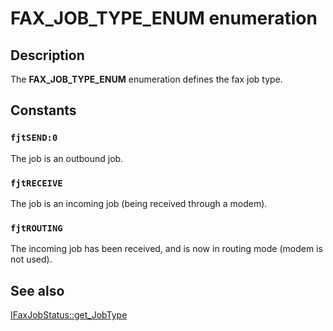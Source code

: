 # FAX_JOB_TYPE_ENUM enumeration

## Description

The **FAX_JOB_TYPE_ENUM** enumeration defines the fax job type.

## Constants

### `fjtSEND:0`

The job is an outbound job.

### `fjtRECEIVE`

The job is an incoming job (being received through a modem).

### `fjtROUTING`

The incoming job has been received, and is now in routing mode (modem is not used).

## See also

[IFaxJobStatus::get_JobType](https://learn.microsoft.com/previous-versions/windows/desktop/fax/-mfax-faxjobstatus-jobtype-vb)